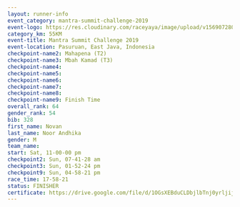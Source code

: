 ```yaml
---
layout: runner-info 
event_category: mantra-summit-challenge-2019 
event-logo: https://res.cloudinary.com/raceyaya/image/upload/v1569072809/logo/mantra-image_segrbx.jpg
category_km: 55KM 
event-title: Mantra Summit Challenge 2019 
event-location: Pasuruan, East Java, Indonesia 
checkpoint-name2: Mahapena (T2) 
checkpoint-name3: Mbah Kamad (T3) 
checkpoint-name4: 
checkpoint-name5: 
checkpoint-name6: 
checkpoint-name7: 
checkpoint-name8: 
checkpoint-name9: Finish Time
overall_rank: 64
gender_rank: 54
bib: 328
first_name: Novan
last_name: Noor Andhika
gender: M
team_name: 
start: Sat, 11-00-00 pm
checkpoint2: Sun, 07-41-28 am
checkpoint3: Sun, 01-52-24 pm
checkpoint9: Sun, 04-58-21 pm
race_time: 17-58-21
status: FINISHER
certificate: https://drive.google.com/file/d/1OGsXEBduCLDbjlbTnj0yrljijgu2G-iA/view?usp=sharing
---
```

